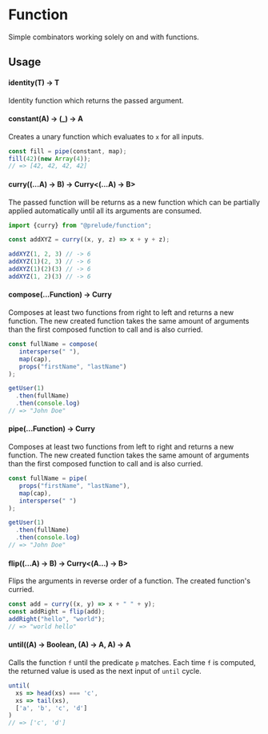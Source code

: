 # Function

Simple combinators working solely on and with functions.

## Usage

#### identity(T) -> T

Identity function which returns the passed argument.

#### constant(A) -> (_) -> A

Creates a unary function which evaluates to `x` for all inputs.

```js
const fill = pipe(constant, map);
fill(42)(new Array(4));
// => [42, 42, 42, 42]
```

#### curry((...A) -> B) -> Curry<(...A) -> B> 

The passed function will be returns as a new function which can be partially 
applied automatically until all its arguments are consumed.

```js
import {curry} from "@prelude/function";

const addXYZ = curry((x, y, z) => x + y + z);

addXYZ(1, 2, 3) // -> 6
addXYZ(1)(2, 3) // -> 6
addXYZ(1)(2)(3) // -> 6
addXYZ(1, 2)(3) // -> 6
```

#### compose(...Function) -> Curry<Function>

Composes at least two functions from right to left and returns a new function. 
The new created function takes the same amount of arguments than the first 
composed function to call and is also curried.

```js
const fullName = compose(
   intersperse(" "),
   map(cap),
   props("firstName", "lastName")
);

getUser(1)
  .then(fullName)
  .then(console.log)
// => "John Doe"
```

#### pipe(...Function) -> Curry<Function>

Composes at least two functions from left to right and returns a new function. 
The new created function takes the same amount of arguments than the first 
composed function to call and is also curried.

```js
const fullName = pipe(
   props("firstName", "lastName"),
   map(cap),
   intersperse(" ")
);

getUser(1)
  .then(fullName)
  .then(console.log)
// => "John Doe"
```

#### flip((...A) -> B) -> Curry<(A...) -> B>

Flips the arguments in reverse order of a function. The created function's  
curried.

```js
const add = curry((x, y) => x + " " + y);
const addRight = flip(add);
addRight("hello", "world");
// => "world hello"
```

#### until((A) -> Boolean, (A) -> A, A) -> A

Calls the function `f` until the predicate `p` matches. Each time `f` is
computed, the returned value is used as the next input of `until` cycle.

```js
until(
  xs => head(xs) === 'c',
  xs => tail(xs),
  ['a', 'b', 'c', 'd']
)
// => ['c', 'd']
```
